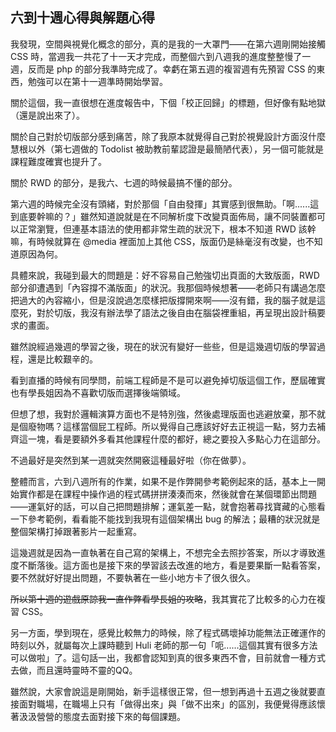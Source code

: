 ## 六到十週心得與解題心得

我發現，空間與視覺化概念的部分，真的是我的一大罩門——在第六週剛開始接觸 CSS 時，當週我一共花了十一天才完成，而整個六到八週我的進度整整慢了一週，反而是 php 的部分我準時完成了。幸虧在第五週的複習週有先預習 CSS 的東西，勉強可以在第十一週準時開始學習。

關於這個，我一直很想在進度報告中，下個「校正回歸」的標題，但好像有點地獄（還是說出來了）。

關於自己對於切版部分感到痛苦，除了我原本就覺得自己對於視覺設計方面沒什麼慧根以外（第七週做的 Todolist 被助教前輩認證是最簡陋代表），另一個可能就是課程難度確實也提升了。

關於 RWD 的部分，是我六、七週的時候最搞不懂的部分。

第六週的時候完全沒有頭緒，對於那個「自由發揮」其實感到很無助。「啊......這到底要幹嘛的？」雖然知道說就是在不同解析度下改變頁面佈局，讓不同裝置都可以正常瀏覽，但連基本語法的使用都非常生疏的狀況下，根本不知道 RWD 該幹嘛，有時候就算在 @media 裡面加上其他 CSS，版面仍是絲毫沒有改變，也不知道原因為何。

具體來說，我碰到最大的問題是：好不容易自己勉強切出頁面的大致版面，RWD 部分卻遭遇到「內容撐不滿版面」的狀況。我那個時候想著——老師只有講過怎麼把過大的內容縮小，但是沒說過怎麼樣把版撐開來啊——沒有錯，我的腦子就是這麼死，對於切版，我沒有辦法學了語法之後自由在腦袋裡重組，再呈現出設計稿要求的畫面。

雖然說經過幾週的學習之後，現在的狀況有變好一些些，但是這幾週切版的學習過程，還是比較艱辛的。

看到直播的時候有同學問，前端工程師是不是可以避免掉切版這個工作，歷屆確實也有學長姐因為不喜歡切版而選擇後端領域。

但想了想，我對於邏輯演算方面也不是特別強，然後處理版面也逃避放棄，那不就是個廢物嗎？這樣當個屁工程師。所以覺得自己應該好好去正視這一點，努力去補齊這一塊，看是要額外多看其他課程什麼的都好，總之要投入多點心力在這部分。

不過最好是突然到某一週就突然開竅這種最好啦（你在做夢）。

整體而言，六到八週所有的作業，如果不是作弊開參考範例起來的話，基本上一開始實作都是在課程中操作過的程式碼拼拼湊湊而來，然後就會在某個環節出問題——運氣好的話，可以自己把問題排解；運氣差一點，就會抱著尋找寶藏的心態看一下參考範例，看看能不能找到我現有這個架構出 bug 的解法；最糟的狀況就是整個架構打掉跟著影片一起重寫。

這幾週就是因為一直執著在自己寫的架構上，不想完全去照抄答案，所以才導致進度不斷落後。這方面也是接下來的學習該去改進的地方，看是要果斷一點看答案，要不然就好好提出問題，不要執著在一些小地方卡了很久很久。

~~所以第十週的遊戲原諒我一直作弊看學長姐的攻略~~，我其實花了比較多的心力在複習 CSS。

另一方面，學到現在，感覺比較無力的時候，除了程式碼壞掉功能無法正確運作的時刻以外，就屬每次上課時聽到 Huli 老師的那一句「呃......這個其實有很多方法可以做啦」了。這句話一出，我都會認知到真的很多東西不會，目前就會一種方式去做，而且還時靈時不靈的QQ。

雖然說，大家會說這是剛開始，新手這樣很正常，但一想到再過十五週之後就要直接面對職場，在職場上只有「做得出來」與「做不出來」的區別，我便覺得應該懷著汲汲營營的態度去面對接下來的每個課題。